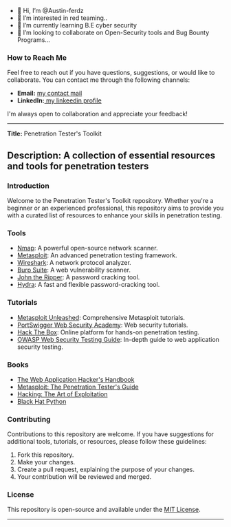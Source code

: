 - 👋 Hi, I’m @Austin-ferdz
- 👀 I’m interested in red teaming..
- 🌱 I’m currently learning B.E cyber security
- 💞️ I’m looking to collaborate on Open-Security tools and Bug Bounty Programs...

### How to Reach Me

Feel free to reach out if you have questions, suggestions, or would like to collaborate. You can contact me through the following channels:

- **Email:** [ my contact mail](au.s.ti.n19.2k@protonmail.com)
- **LinkedIn:**[ my linkeedin profile](https://www.linkedin.com/in/austin-ferdz)

I'm always open to collaboration and appreciate your feedback!

---

**Title:**  Penetration Tester's Toolkit 

**Description:** A collection of essential resources and tools for penetration testers
---

### Introduction
Welcome to the Penetration Tester's Toolkit repository. Whether you're a beginner or an experienced professional, this repository aims to provide you with a curated list of resources to enhance your skills in penetration testing.

### Tools
- [Nmap](https://nmap.org/): A powerful open-source network scanner.
- [Metasploit](https://www.metasploit.com/): An advanced penetration testing framework.
- [Wireshark](https://www.wireshark.org/): A network protocol analyzer.
- [Burp Suite](https://portswigger.net/burp): A web vulnerability scanner.
- [John the Ripper](https://www.openwall.com/john/): A password cracking tool.
- [Hydra](https://github.com/vanhauser-thc/thc-hydra): A fast and flexible password-cracking tool.

### Tutorials
- [Metasploit Unleashed](https://www.metasploitunleashed.com/): Comprehensive Metasploit tutorials.
- [PortSwigger Web Security Academy](https://portswigger.net/web-security): Web security tutorials.
- [Hack The Box](https://www.hackthebox.eu/): Online platform for hands-on penetration testing.
- [OWASP Web Security Testing Guide](https://owasp.org/www-project-web-security-testing-guide/): In-depth guide to web application security testing.

### Books
- [The Web Application Hacker's Handbook](https://www.amazon.com/Web-Application-Hackers-Handbook-Exploiting/dp/1118026470)
- [Metasploit: The Penetration Tester's Guide](https://www.amazon.com/Metasploit-Penetration-Testers-David-Kennedy/dp/159327288X)
- [Hacking: The Art of Exploitation](https://www.amazon.com/Hacking-Art-Exploitation-Jon-Erickson/dp/1593271441)
- [Black Hat Python](https://www.amazon.com/Black-Hat-Python-Programming-Pentesters/dp/1593275900)

### Contributing
Contributions to this repository are welcome. If you have suggestions for additional tools, tutorials, or resources, please follow these guidelines:
1. Fork this repository.
2. Make your changes.
3. Create a pull request, explaining the purpose of your changes.
4. Your contribution will be reviewed and merged.

### License
This repository is open-source and available under the [MIT License](LICENSE).

---
